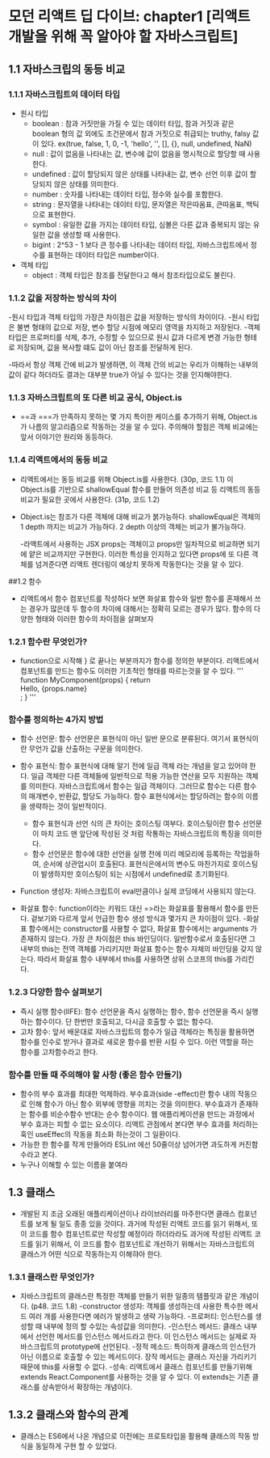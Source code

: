 # 모던 리액트 딥 다이브: chapter1 [리액트 개발을 위해 꼭 알아야 할 자바스크립트]

## 1.1 자바스크립의 동등 비교

### 1.1.1 자바스크립트의 데이터 타입

- 원시 타입
  - boolean : 참과 거짓만을 가질 수 있는 데이터 타입, 참과 거짓과 같은 boolean 형의 값 외에도 조건문에서 참과 거짓으로 취급되는 truthy, falsy 값이 있다. ex(true, false, 1, 0, -1, 'hello', '', [], {}, null, undefined, NaN)
  - null : 값이 없음을 나타내는 값, 변수에 값이 없음을 명시적으로 할당할 때 사용한다.
  - undefined : 값이 할당되지 않은 상태를 나타내는 값, 변수 선언 이후 값이 할당되지 않은 상태를 의미한다.
  - number : 숫자를 나타내는 데이터 타입, 정수와 실수를 포함한다.
  - string : 문자열을 나타내는 데이터 타입, 문자열은 작은따옴표, 큰따옴표, 백틱으로 표현한다.
  - symbol : 유일한 값을 가지는 데이터 타입, 심볼은 다른 값과 중복되지 않는 유일한 값을 생성할 때 사용한다.
  - bigint : 2^53 - 1 보다 큰 정수를 나타내는 데이터 타입, 자바스크립트에서 정수를 표현하는 데이터 타입은 number이다.
- 객체 타입
  - object : 객체 타입은 참조를 전달한다고 해서 참조타입으로도 불린다.

### 1.1.2 값을 저장하는 방식의 차이

-원시 타입과 객체 타입의 가장큰 차이점은 값을 저장하는 방식의 차이이다. -원시 타입은 불변 형태의 값으로 저장, 변수 할당 시점에 메모리 영역을 차지하고 저장된다. -객체 타입은 프로퍼티를 삭제, 추가, 수정할 수 있으므로 원시 값과 다르게 변경 가능한 형테로 저장되며, 값을 복사할 떄도 값이 아닌 참조를 전달하게 된다.

-따라서 항상 객체 간에 비교가 발생하면, 이 객체 간의 비교는 우리가 이해하는 내부의 값이 같다 하더라도 결과는 대부분 true가 아닐 수 있다는 것을 인지해야한다.

### 1.1.3 자바스크립트의 또 다른 비교 공식, Object.is

- ==과 ===가 만족하지 못하는 몇 가지 특이한 케이스를 추가하기 위해, Object.is가 나름의 알고리즘으로 작동하는 것을 알 수 있다. 주의해야 할점은 객체 비교에는 앞서 이야기안 원리와 동등하다.

### 1.1.4 리액트에서의 동등 비교

- 리액트에서는 동등 비교를 위해 Object.is를 사용한다. (30p, 코드 1.1) 이 Object.is를 기반으로 shallowEqual 함수를 만들어 의존성 비교 등 리액트의 동등 비교가 필요한 곳에서 사용한다. (31p, 코드 1.2)
- Object.is는 참조가 다른 객체에 대해 비교가 붉가능하다. shallowEqual은 객체의 1 depth 까지는 비교가 가능하다. 2 depth 이상의 객체는 비교가 불가능하다.

  -라액트에서 사용하는 JSX props는 객체이고 props만 일차적으로 비교하면 되기에 얕은 비교까지만 구현한다. 이러한 특성을 인지하고 있다면 props에 또 다른 객체를 넘겨준다면 리액트 렌더링이 예상치 못하게 작동한다는 것을 알 수 있다.

##1.2 함수

- 리액트에서 함수 컴포넌트를 작성하다 보면 화살표 함수와 일반 함수를 혼재해서 쓰는 경우가 많은데 두 함수의 차이에 대해서는 정확히 모르는 경우가 많다. 함수의 다양한 형태와 이러한 함수의 차이점을 살펴보자

### 1.2.1 함수란 무엇인가?

- function으로 시작해 } 로 끝나는 부분까지가 함수를 정의한 부분이다. 리액트에서 컴포넌트를 만드는 함수도 이러한 기초적인 형태를 따르는것을 알 수 있다.
  '''
  function MyComponent(props) {
  return <div>Hello, {props.name}</div>;
  }
  '''

### 함수를 정의하는 4가지 방법

- 함수 선언문: 함수 선언문은 표현식이 아닌 일반 문으로 분류된다. 여기서 표현식이란 무언가 값을 산출하는 구문을 의미한다.
- 함수 표현식: 함수 표현식에 대해 알기 전에 일급 객체 라는 개념을 알고 있어야 한다. 일급 객체란 다른 객체들에 일반적으로 적용 가능한 연산을 모두 지원하는 객체를 의미한다. 자바스크립트에서 함수는 일급 객체이다. 그러므로 함수는 다른 함수의 매개변수, 반환값, 할당도 가능하다. 함수 표현식에서는 할당하려는 함수의 이름을 생략하는 것이 일반적이다.

  - 함수 표현식과 선언 식의 큰 차이는 호이스팅 여부다. 호이스팅이란 함수 선언문이 마치 코드 맨 앞단에 작성된 것 처럼 작통하는 자바스크립트의 특징을 의미한다.
  - 함수 선언문은 함수에 대한 선언을 실행 전에 미리 메모리에 등록하는 작업을하여, 순서에 상관업시이 호출된다. 표현식은에서의 변수도 마찬가지로 호이스팅이 발생하지만 호이스팅이 되는 시점에서 undefined로 초기화된다.

- Function 생성자: 자바스크립트이 eval만큼이나 실제 코딩에서 사용되지 않는다.
- 화살표 함수: function이라는 키워드 대신 =>라는 화살표를 활용해서 함수를 만든다. 겉보기와 다르게 앞서 언급한 함수 생성 방식과 몇가지 큰 차이점이 있다. -화살표 함수에서는 constructor를 사용할 수 없다, 화살표 함수에서는 arguments 가 존재하지 않는다. 가장 큰 차이점은 this 바인딩이다. 일반함수로서 호출된다면 그 내부의 this는 전역 객체를 가리키지만
  화살표 함수는 함수 자체의 바인딩을 갖지 않는다. 따라서 화살표 함수 내부에서 this를 사용하면 상위 스코프의 this를 가리킨다.

### 1.2.3 다양한 함수 살펴보기

- 즉시 실행 함수(IIFE): 함수 선언문을 즉시 실행하는 함수, 함수 선언문을 즉시 실행하는 함수이다. 단 한번만 호출되고, 다시금 호출할 수 없는 함수다.
- 고차 함수: 앞서 배운대로 자바스크립트의 함수가 일급 객체라는 특징을 활용하면 함수를 인수로 받거나 결과로 새로운 함수를 반환 시킬 수 있다. 이런 역할을 하는 함수를 고차함수라고 한다.

### 함수를 만들 때 주의해야 할 사항 (좋은 함수 만들기)

- 함수의 부수 효과를 최대한 억제하라. 부수효과(side -effect)란 함수 내의 작동으로 인해 함수가 아닌 함수 외부에 영향을 끼치는 것을 의미한다. 부수효과가 존재하는 함수를 비순수함수 반대는 순수 함수이다. 웹 애플리케이션을 만드는 과정에서 부수 효과는 피할 수 없는 요소이다. 리액트 관점에서 본다면 부수 효과를 처리하는 훅인 useEffec의 작동을 최소화 하는것이 그 일환이다.
- 가능한 한 함수를 작게 만들어라 ESLint 에선 50줄이상 넘어가면 과도하게 커진함수라고 본다.
- 누구나 이해할 수 있는 이름을 붙여라

## 1.3 클래스

- 개발된 지 조금 오래된 애플리케이션이나 라이브러리를 마주한다면 클래스 컴포넌트를 보게 될 일도 종종 있을 것이다. 과거에 작성된 리액트 코드를 읽기 위해서, 또 이 코드를 함수 컴포넌트로만 작성할 예정이라 하더라라도 과거에 작성된 리액트 코드를 읽기 위해서, 이 코드를 함수 컴포넌트로 개선하기 위해서는 자바스크립트의 클래스가 어떤 식으로 작동하는지 이해햐아 한다.

### 1.3.1 클래스란 무엇인가?

- 자바스크립트의 클래스란 특정한 객체를 만들기 위한 일종의 템플릿과 같은 개념이다. (p48. 코드 1.8)
  -constructor 생성자: 객체를 생성하는데 사용한 특수한 메서드 여러 개를 사용한다면 에러가 발생하고 생략 가능하다. -프로퍼티: 인스턴스를 생성할 때 내부에 정의 할 수있는 속성값을 의미한다. -인스턴스 메서드: 클래스 내부에서 선언한 메서드를 인스턴스 메서드라고 한다. 이 인스턴스 메서드는 실제로 자바스크립트의 prototype에 선언된다. -정적 메소드: 특이하게 클래스의 인스턴가 아닌 이름으로 호출할 수 있는 메서드이다. 장작 메서드는 클래스 자신을 가리키기 때문에 this를 사용할 수 없다. -성속: 리액트에서 클래스 컴포넌트를 만들기위해 extends React.Component를 사용하는 것을 알 수 있다. 이 extends는 기존 클래스를 상속받아서 확장하는 개념이다.

## 1.3.2 클래스와 함수의 관계

- 클래스는 ES6에서 나온 개념으로 이전에는 프로토타입을 활용해 클래스의 작동 방식을 동일하게 구현 할 수 있었다.
